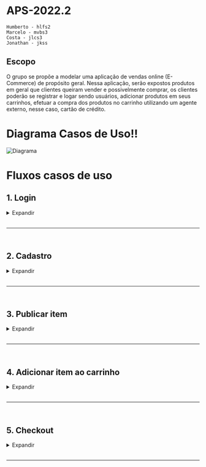 # APS-2022.2

```
Humberto - hlfs2
Marcelo - mvbs3
Costa - jlcs3
Jonathan - jkss
```

## Escopo


O grupo se propõe a modelar uma aplicação de vendas online (E-Commerce) de propósito geral. Nessa aplicação, serão expostos produtos em geral que clientes queiram vender e possivelmente comprar, os clientes poderão se registrar e logar sendo usuários, adicionar produtos em seus carrinhos, efetuar a compra dos produtos no carrinho utilizando um agente externo, nesse caso, cartão de crédito.

# Diagrama Casos de Uso!!

![Diagrama](https://user-images.githubusercontent.com/31044920/221423971-89de05e3-b815-44a2-95c2-1cc88663672c.png)


# Fluxos casos de uso

## **1. Login**
<details>
<summary>Expandir</summary>
<p>

> - **Descrição**: Esse caso de uso é responsável por autenticar e criar sessões dentro da aplicação.
> - **Pré-condição**: Estar na tela de login.
> - **Pós-condição**: O sistema inicia uma nova sessão para o usuário

### **Fluxo**
1. O cliente fornece email e senha
2. O sistema verifica se o email e senha são válidos
3. O sistema inicia a sessão desse usuário

> - **Fluxo secundário**: No passo 2, em caso das credenciais do usuário não forem válidas o sistema exibe uma mensagem de erro, volte ao passo 1. O usuário pode cancelar a qualquer momento.

</p>
</details>

<br>

----

<br>

## **2. Cadastro**
<details>
<summary>Expandir</summary>
<p>

> - **Descrição**: Esse caso de uso é responsável por autenticar e criar usuários dentro da aplicação.
> - **Pré-condição**: Estar na tela de cadastro.
> - **Pós-condição**: O sistema cria um novo usuário.

### **Fluxo**
1. O cliente fornece email e senha
2. O sistema verifica se o email e senha estão cadastrados
3. O sistema insere o usuário no banco de dados.

> - **Fluxo secundário**: No passo 2, em caso das credenciais do usuário existirem o sistema exibe uma mensagem de erro, volte ao passo 1. O usuário pode cancelar a qualquer momento.

</p>
</details>

<br>

----

<br>

## **3. Publicar item**
<details>
<summary>Expandir</summary>
<p>

> - **Descrição**: Esse caso de uso é responsável por adicionar um item para venda a conta do usuário logado.
> - **Pré-condição**: Estar logado e na tela de publicar item.
> - **Pós-condição**: Um item é cadastrado a conta do usuário.
### **Fluxo**
1. O anunciante preenche as informações para a publicação
    - Nome
    - Descrição
    - Preço
    - Quantidade
    - Foto
2. O sistema valida as informações preenchidas.
3. O sistema mostra uma mensagem de confirmação.
> - **Fluxo secundário**: No passo 2, em caso de alguma informação não ser válida o sistema mostra uma mensagem de erro e volta ao passo 1. O usuário pode cancelar a qualquer momento.

</p>
</details>

<br>

----

<br>

## **4. Adicionar item ao carrinho**
<details>
<summary>Expandir</summary>
<p>

> - **Descrição**: Esse caso de uso é responsável por adicionar itens ao carrinho do usuário.
> - **Pré-condição**: Estar logado e na tela de um produto.
> - **Pós-condição**: Um item é adicionado ao carrinho do usuário.
### **Fluxo**
1. O usuário insere a quantidade desejada
2. O sistema verifica a disponibilidade do produto solicitado
> - **Fluxo secundário**: No passo 2, em caso de não disponibilidade o sistema mostra uma mensagem de erro e volta ao passo 1.

</p>
</details>

<br>

----

<br>

## **5. Checkout**
<details>
<summary>Expandir</summary>
<p>

> - **Descrição**: Esse caso de uso é responsável pela criação de pedidos na conta do usuário, usando a operadora de cartão de crédito.
> - **Pré-condição**: Estar logado e na tela de carrinho de compras.
> - **Pós-condição**: O pedido é cadastrado na conta do usuário
## **Fluxo**
1. O usuário fornece informações do endereço de entrega.
    - CEP
    - Número
2. O usuário fornece as informações de pagamento
    - Número do cartão
    - Código de segurança
    - Validade
    - Nome do cartão
3. O sistema envia o pagamento à operadora de cartão de crédito.
4. O sistema confirma a transação e adiciona o pedido a conta do usuário.

> - **Fluxo secundário**: No passo 4, caso o pagamento não seja confirmado o sistema cancela a operação. O usuário pode cancelar a qualquer momento.

</p>
</details>

<br>

----

<br>
